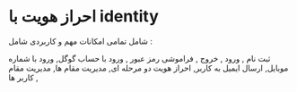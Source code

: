 # احراز هویت با identity 
شامل تمامی امکانات مهم و کاربردی شامل :

ثبت نام ,
ورود ,
خروج ,
فراموشی رمز عبور ,
ورود با حساب گوگل,
ورود با شماره موبایل,
ارسال ایمیل به کاربر,
احراز هویت دو مرحله ای,
مدیریت مقام ها,
مدیریت مقام کاربر ها ,

